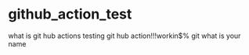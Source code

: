 # github_action_test

what is git hub actions
testing git hub action!!!workin$%
git
what is your name
